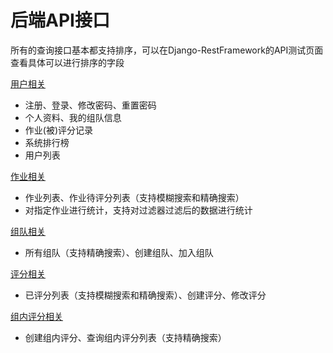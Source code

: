 # 后端API接口

所有的查询接口基本都支持排序，可以在Django-RestFramework的API测试页面查看具体可以进行排序的字段

[用户相关](/apidoc/users.md)

* 注册、登录、修改密码、重置密码
* 个人资料、我的组队信息
* 作业(被)评分记录
* 系统排行榜
* 用户列表

[作业相关](/apidoc/homework.md)

* 作业列表、作业待评分列表（支持模糊搜索和精确搜索）
* 对指定作业进行统计，支持对过滤器过滤后的数据进行统计

[组队相关](/apidoc/groups.md)

* 所有组队（支持精确搜索）、创建组队、加入组队

[评分相关](/apidoc/judgement.md)

* 已评分列表（支持模糊搜索和精确搜索）、创建评分、修改评分

[组内评分相关](/apidoc/rate.md)

* 创建组内评分、查询组内评分列表（支持精确搜索）